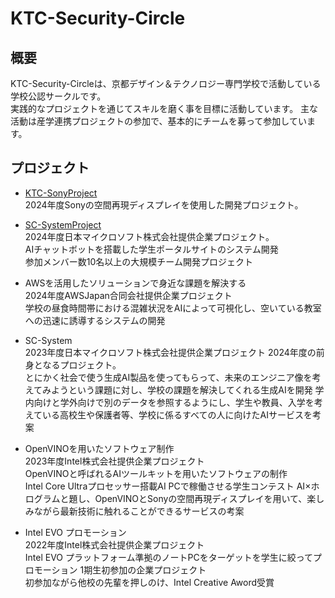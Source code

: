 # KTC-Security-Circle

## 概要
KTC-Security-Circleは、京都デザイン＆テクノロジー専門学校で活動している学校公認サークルです。  
実践的なプロジェクトを通じてスキルを磨く事を目標に活動しています。
主な活動は産学連携プロジェクトの参加で、基本的にチームを募って参加しています。

## プロジェクト
- [KTC-SonyProject](https://github.com/KTC-SonyProject)  
  2024年度Sonyの空間再現ディスプレイを使用した開発プロジェクト。

- [SC-SystemProject](https://github.com/KTC-Security-Circle/SC-system)  
  2024年度日本マイクロソフト株式会社提供企業プロジェクト。  
  AIチャットボットを搭載した学生ポータルサイトのシステム開発  
  参加メンバー数10名以上の大規模チーム開発プロジェクト

- AWSを活用したソリューションで身近な課題を解決する  
  2024年度AWSJapan合同会社提供企業プロジェクト  
  学校の昼食時間帯における混雑状況をAIによって可視化し、空いている教室への迅速に誘導するシステムの開発
  
- SC-System  
  2023年度日本マイクロソフト株式会社提供企業プロジェクト
  2024年度の前身となるプロジェクト。  
  とにかく社会で使う生成AI製品を使ってもらって、​未来のエンジニア像を考えてみようという課題に対し、学校の課題を解決してくれる生成AIを開発
  学内向けと学外向けで別のデータを参照するようにし、学生や教員、入学を考えている高校生や保護者等、学校に係るすべての人に向けたAIサービスを考案
  
- OpenVINOを用いたソフトウェア制作  
  2023年度Intel株式会社提供企業プロジェクト  
  OpenVINOと呼ばれるAIツールキットを用いたソフトウェアの制作  
  Intel Core Ultraプロセッサー搭載AI PCで稼働させる学生コンテスト
  AI×ホログラムと題し、OpenVINOとSonyの空間再現ディスプレイを用いて、楽しみながら最新技術に触れることができるサービスの考案

- Intel EVO プロモーション  
  2022年度Intel株式会社提供企業プロジェクト  
  Intel EVO プラットフォーム準拠のノートPCをターゲットを学生に絞ってプロモーション
  1期生初参加の企業プロジェクト  
  初参加ながら他校の先輩を押しのけ、Intel Creative Aword受賞
